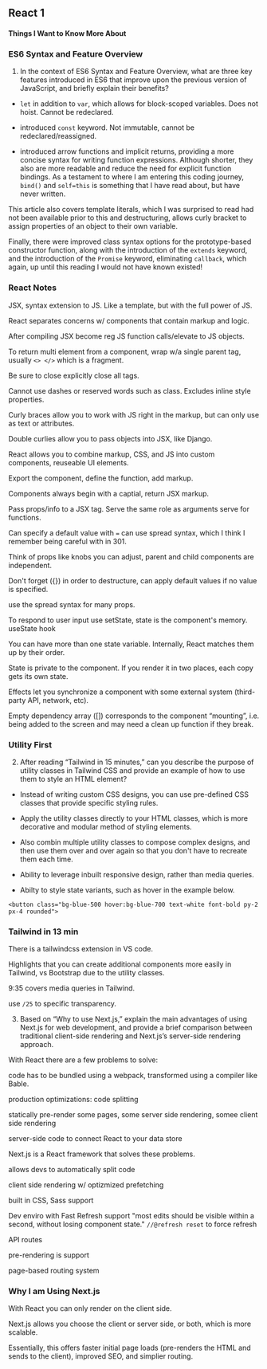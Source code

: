 ## React 1

#### Things I Want to Know More About


### ES6 Syntax and Feature Overview

1. In the context of ES6 Syntax and Feature Overview, what are three key features introduced in ES6 that improve upon the previous version of JavaScript, and briefly explain their benefits?

- `let` in addition to `var`, which allows for block-scoped variables. Does not hoist. Cannot be redeclared.

- introduced `const` keyword. Not immutable, cannot be redeclared/reassigned. 

- introduced arrow functions and implicit returns, providing a more concise syntax for writing function expressions. Although shorter, they also are more readable and reduce the need for explicit function bindings. As a testament to where I am entering this coding journey, `bind()` and `self=this` is something that I have read about, but have never written. 

This article also covers template literals, which I was surprised to read had not been available prior to this and destructuring, allows curly bracket to assign properties of an object to their own variable. 

Finally, there were improved class syntax options for the prototype-based constructor function, along with the introduction of the `extends` keyword, and the introduction of the `Promise` keyword, eliminating `callback`, which again, up until this reading I would not have known existed!

### React Notes

JSX, syntax extension to JS. Like a template, but with the full power of JS. 

React separates concerns w/ components that contain markup and logic. 

After compiling JSX become reg JS function calls/elevate to JS objects. 

To return multi element from a component, wrap w/a single parent tag, usually `<> </>`
which is a fragment. 

Be sure to close explicitly close all tags.

Cannot use dashes or reserved words such as class. Excludes inline style properties.

Curly braces allow you to work with JS right in the markup, but can only use as text or attributes. 

Double curlies allow you to pass objects into JSX, like Django. 

React allows you to combine markup, CSS, and JS into custom components, reuseable UI elements. 

Export the component, define the function, add markup. 

Components always begin with a captial, return JSX markup. 

Pass props/info to a JSX tag. Serve the same role as arguments serve for functions. 

Can specify a default value with `=` can use spread syntax, which I think I remember being careful with in 301. 

Think of props like knobs you can adjust, parent and child components are independent.

Don't forget ({}) in order to destructure, can apply default values if no value is specified. 

use the spread syntax for many props.

To respond to user input use setState, state is the component's memory. useState hook

You can have more than one state variable. Internally, React matches them up by their order.

State is private to the component. If you render it in two places, each copy gets its own state.

Effects let you synchronize a component with some external system (third-party API, network, etc).

Empty dependency array ([]) corresponds to the component “mounting”, i.e. being added to the screen and may need a clean up function if they break. 

### Utility First

2. After reading “Tailwind in 15 minutes,” can you describe the purpose of utility classes in Tailwind CSS and provide an example of how to use them to style an HTML element?

  - Instead of writing custom CSS designs, you can use pre-defined CSS classes that provide specific styling rules. 

  - Apply the utility classes directly to your HTML classes, which is more decorative and modular method of styling elements. 

  - Also combin multiple utility classes to compose complex designs, and then use them over and over again so that you don't have to recreate them each time. 

  - Ability to leverage inbuilt responsive design, rather than media queries. 

  - Abilty to style state variants, such as hover in the example below.

`<button class="bg-blue-500 hover:bg-blue-700 text-white font-bold py-2 px-4 rounded">`

### Tailwind in 13 min

There is a tailwindcss extension in VS code. 

Highlights that you can create additional components more easily in Tailwind, vs Bootstrap due to the utility classes. 

9:35 covers media queries in Tailwind. 

use `/25` to specific transparency. 


3. Based on “Why to use Next.js,” explain the main advantages of using Next.js for web development, and provide a brief comparison between traditional client-side rendering and Next.js’s server-side rendering approach.

With React there are a few problems to solve: 

  code has to be bundled using a webpack, transformed using a compiler like Bable. 

  production optimizations: code splitting

  statically pre-render some pages, some server side rendering, somee client side rendering

  server-side code to connect React to your data store

Next.js is a React framework that solves these problems. 

  allows devs to automatically split code

  client side rendering w/ optizmized prefetching

  built in CSS, Sass support

  Dev enviro with Fast Refresh support "most edits should be visible within a second, without losing component state." `//@refresh reset` to force refresh

  API routes

  pre-rendering is support

  page-based routing system

### Why I am Using Next.js

With React you can only render on the client side.

Next.js allows you choose the client or server side, or both, which is more scalable.

Essentially, this offers faster initial page loads (pre-renders the HTML and sends to the client), improved SEO, and simplier routing. 


